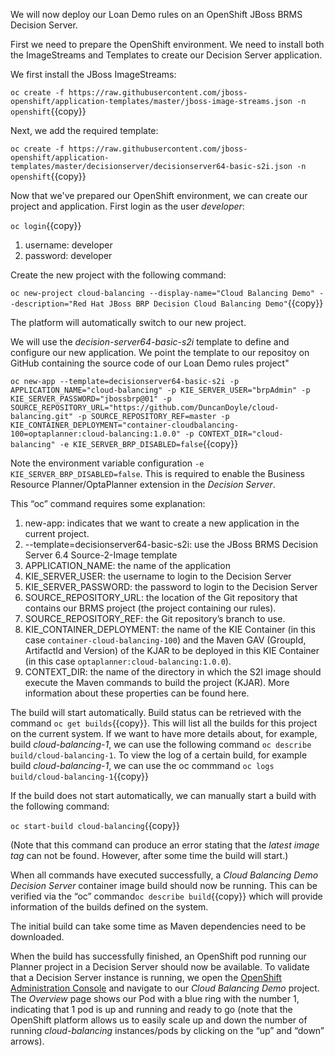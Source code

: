We will now deploy our Loan Demo rules on an OpenShift JBoss BRMS Decision Server.

First we need to prepare the OpenShift environment. We need to install both the ImageStreams and Templates to create our Decision Server application.

We first install the JBoss ImageStreams:

`oc create -f https://raw.githubusercontent.com/jboss-openshift/application-templates/master/jboss-image-streams.json -n openshift`{{copy}}

Next, we add the required template:

`oc create -f https://raw.githubusercontent.com/jboss-openshift/application-templates/master/decisionserver/decisionserver64-basic-s2i.json -n openshift`{{copy}}

Now that we've prepared our OpenShift environment, we can create our project and application. First login as the user *developer*:

`oc login`{{copy}}

1. username: developer
2. password: developer

Create the new project with the following command:

`oc new-project cloud-balancing --display-name="Cloud Balancing Demo" --description="Red Hat JBoss BRP Decision Cloud Balancing Demo"`{{copy}}

The platform will automatically switch to our new project.

We will use the *decision-server64-basic-s2i* template to define and configure our new application. We point the template to our repositoy on GitHub containing the source code of our Loan Demo rules project"

`oc new-app --template=decisionserver64-basic-s2i -p APPLICATION_NAME="cloud-balancing" -p KIE_SERVER_USER="brpAdmin" -p KIE_SERVER_PASSWORD="jbossbrp@01" -p SOURCE_REPOSITORY_URL="https://github.com/DuncanDoyle/cloud-balancing.git" -p SOURCE_REPOSITORY_REF=master -p KIE_CONTAINER_DEPLOYMENT="container-cloudbalancing-100=optaplanner:cloud-balancing:1.0.0" -p CONTEXT_DIR="cloud-balancing" -e KIE_SERVER_BRP_DISABLED=false`{{copy}}

Note the environment variable configuration `-e KIE_SERVER_BRP_DISABLED=false`. This is required to enable the Business Resource Planner/OptaPlanner extension in the *Decision Server*.

This “oc” command requires some explanation:

1. new-app: indicates that we want to create a new application in the current project.
2. --template=decisionserver64-basic-s2i: use the JBoss BRMS Decision Server 6.4 Source-2-Image template
3. APPLICATION_NAME: the name of the application
4. KIE_SERVER_USER: the username to login to the Decision Server
5. KIE_SERVER_PASSWORD: the password to login to the Decision Server
6. SOURCE_REPOSITORY_URL: the location of the Git repository that contains our BRMS project (the project containing our rules).
7. SOURCE_REPOSITORY_REF: the Git repository’s branch to use.
8. KIE_CONTAINER_DEPLOYMENT: the name of the KIE Container (in this case `container-cloud-balancing-100`) and the Maven GAV (GroupId, ArtifactId and Version) of the KJAR to be deployed in this KIE Container (in this case `optaplanner:cloud-balancing:1.0.0`).
9. CONTEXT_DIR: the name of the directory in which the S2I image should execute the Maven commands to build the project (KJAR).
More information about these properties can be found here.

The build will start automatically. Build status can be retrieved with the command `oc get builds`{{copy}}. This will list all the builds for this project on the current system. If we want to have more details about, for example, build *cloud-balancing-1*, we can use the following command `oc describe build/cloud-balancing-1`. To view the log of a certain build, for example build *cloud-balancing-1*, we can use the oc commmand `oc logs build/cloud-balancing-1`{{copy}}

If the build does not start automatically, we can manually start a build with the following command:

`oc start-build cloud-balancing`{{copy}}

(Note that this command can produce an error stating that the *latest image tag* can not be found. However, after some time the build will start.)

When all commands have executed successfully, a *Cloud Balancing Demo Decision Server* container image build should now be running. This can be verified via the “oc” command`oc describe build`{{copy}} which will provide information of the builds defined on the system.

The initial build can take some time as Maven dependencies need to be downloaded.

When the build has successfully finished, an OpenShift pod running our Planner project in a Decision Server should now be available. To validate that a Decision Server instance is running, we open the [OpenShift Administration Console](https://[[HOST_SUBDOMAIN]]-8443-[[KATACODA_HOST]].environments.katacoda.com) and navigate to our *Cloud Balancing Demo* project. The *Overview* page shows our Pod with a blue ring with the number 1, indicating that 1 pod is up and running and ready to go (note that the OpenShift platform allows us to easily scale up and down the number of running *cloud-balancing* instances/pods by clicking on the “up” and “down” arrows).
